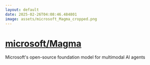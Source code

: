 ```yaml
---
layout: default
date: 2025-02-26T04:08:46.484801
image: assets/microsoft_Magma_cropped.png
---
```


# [microsoft/Magma](https://github.com/microsoft/Magma)

Microsoft's open-source foundation model for multimodal AI agents
